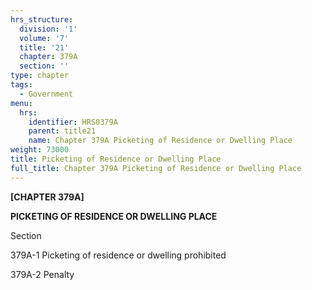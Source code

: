 ```yaml
---
hrs_structure:
  division: '1'
  volume: '7'
  title: '21'
  chapter: 379A
  section: ''
type: chapter
tags:
  - Government
menu:
  hrs:
    identifier: HRS0379A
    parent: title21
    name: Chapter 379A Picketing of Residence or Dwelling Place
weight: 73000
title: Picketing of Residence or Dwelling Place
full_title: Chapter 379A Picketing of Residence or Dwelling Place
---
```

**[CHAPTER 379A]**

**PICKETING OF RESIDENCE OR DWELLING PLACE**

Section

379A-1 Picketing of residence or dwelling prohibited

379A-2 Penalty